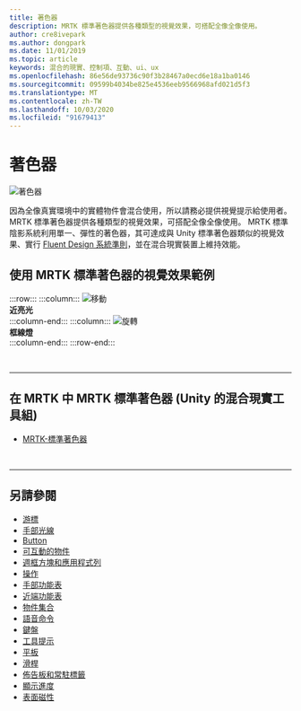 ```yaml
---
title: 著色器
description: MRTK 標準著色器提供各種類型的視覺效果，可搭配全像全像使用。
author: cre8ivepark
ms.author: dongpark
ms.date: 11/01/2019
ms.topic: article
keywords: 混合的現實、控制項、互動、ui、ux
ms.openlocfilehash: 86e56de93736c90f3b28467a0ecd6e18a1ba0146
ms.sourcegitcommit: 09599b4034be825e4536eeb9566968afd021d5f3
ms.translationtype: MT
ms.contentlocale: zh-TW
ms.lasthandoff: 10/03/2020
ms.locfileid: "91679413"
---
```

# <a name="shader"></a>著色器

![著色器](images/UX_Hero_StandardShader.jpg)

因為全像真實環境中的實體物件會混合使用，所以請務必提供視覺提示給使用者。 MRTK 標準著色器提供各種類型的視覺效果，可搭配全像全像使用。 MRTK 標準陰影系統利用單一、彈性的著色器，其可達成與 Unity 標準著色器類似的視覺效果、實行 [Fluent Design 系統準則](https://www.microsoft.com/design/fluent/#/)，並在混合現實裝置上維持效能。
<br>

## <a name="examples-of-visual-effects-using-mrtk-standard-shader"></a>使用 MRTK 標準著色器的視覺效果範例 
:::row:::
    :::column:::
       ![移動](images/UX_Button_Affordance_ProximityLight.jpg)<br>
       **近亮光**<br>
    :::column-end:::
    :::column:::
       ![旋轉](images/UX_Button_Affordance_FocusHighlight.jpg)<br>
        **框線燈**<br>
    :::column-end:::
:::row-end:::

<br>

---

## <a name="mrtk-standard-shader-in-mrtk-mixed-reality-toolkit-for-unity"></a>在 MRTK 中 MRTK 標準著色器 (Unity 的混合現實工具組) 

* [MRTK-標準著色器](https://microsoft.github.io/MixedRealityToolkit-Unity/Documentation/README_MRTKStandardShader.html)


<br>

---

## <a name="see-also"></a>另請參閱

* [游標](cursors.md)
* [手部光線](point-and-commit.md)
* [Button](button.md)
* [可互動的物件](interactable-object.md)
* [週框方塊和應用程式列](app-bar-and-bounding-box.md)
* [操作](direct-manipulation.md)
* [手部功能表](hand-menu.md)
* [近端功能表](near-menu.md)
* [物件集合](object-collection.md)
* [語音命令](voice-input.md)
* [鍵盤](keyboard.md)
* [工具提示](tooltip.md)
* [平板](slate.md)
* [滑桿](slider.md)
* [佈告板和常駐標籤](billboarding-and-tag-along.md)
* [顯示進度](progress.md)
* [表面磁性](surface-magnetism.md)
